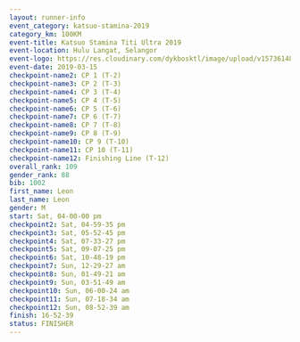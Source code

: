 ```yaml
--- 
layout: runner-info 
event_category: katsuo-stamina-2019 
category_km: 100KM 
event-title: Katsuo Stamina Titi Ultra 2019 
event-location: Hulu Langat, Selangor 
event-logo: https://res.cloudinary.com/dykbosktl/image/upload/v1573614825/Logo/Logo_p7ft6n.png 
event-date: 2019-03-15 
checkpoint-name2: CP 1 (T-2) 
checkpoint-name3: CP 2 (T-3) 
checkpoint-name4: CP 3 (T-4) 
checkpoint-name5: CP 4 (T-5) 
checkpoint-name6: CP 5 (T-6) 
checkpoint-name7: CP 6 (T-7) 
checkpoint-name8: CP 7 (T-8) 
checkpoint-name9: CP 8 (T-9) 
checkpoint-name10: CP 9 (T-10) 
checkpoint-name11: CP 10 (T-11) 
checkpoint-name12: Finishing Line (T-12) 
overall_rank: 109
gender_rank: 88
bib: 1002
first_name: Leon
last_name: Leon
gender: M
start: Sat, 04-00-00 pm
checkpoint2: Sat, 04-59-35 pm
checkpoint3: Sat, 05-52-45 pm
checkpoint4: Sat, 07-33-27 pm
checkpoint5: Sat, 09-07-25 pm
checkpoint6: Sat, 10-48-19 pm
checkpoint7: Sun, 12-29-27 am
checkpoint8: Sun, 01-49-21 am
checkpoint9: Sun, 03-51-49 am
checkpoint10: Sun, 06-00-24 am
checkpoint11: Sun, 07-18-34 am
checkpoint12: Sun, 08-52-39 am
finish: 16-52-39
status: FINISHER
--- 
```

